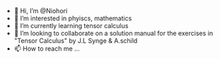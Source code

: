 - 👋 Hi, I’m @Niohori
- 👀 I’m interested in phyiscs, mathematics
- 🌱 I’m currently learning tensor calculus
- 💞️ I’m looking to collaborate on a solution manual for the exercises in "Tensor Calculus" by J.L Synge & A.schild
- 📫 How to reach me ...

<!---
Niohori/Niohori is a ✨ special ✨ repository because its `README.md` (this file) appears on your GitHub profile.
You can click the Preview link to take a look at your changes.
--->

